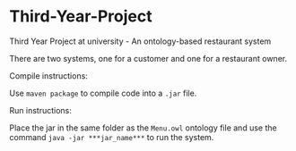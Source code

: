 # Third-Year-Project
Third Year Project at university - An ontology-based restaurant system

There are two systems, one for a customer and one for a restaurant owner.

Compile instructions:

Use `maven package` to compile code into a `.jar` file.

Run instructions:

Place the jar in the same folder as the `Menu.owl` ontology file and use the command `java -jar ***jar_name***` to run the system.